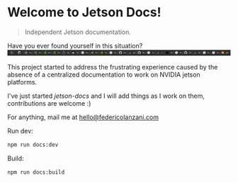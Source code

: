 # Welcome to Jetson Docs!

> Independent Jetson documentation.

Have you ever found yourself in this situation?
![tabs](./docs/images/tabs.png)

This project started to address the frustrating experience caused by the absence of a centralized documentation to work on NVIDIA jetson platforms.

I've just started _jetson-docs_ and I will add things as I work on them, contributions are welcome :)

For anything, mail me at [hello@federicolanzani.com](mailto:hello@federicolanzani.com)


Run dev:
```bash
npm run docs:dev
```

Build:
```bash
npm run docs:build
```

